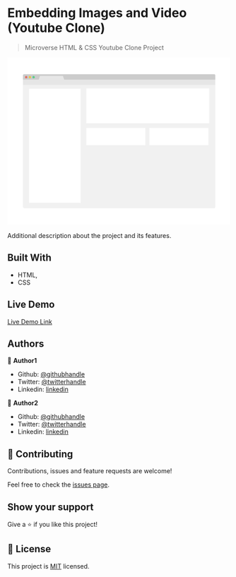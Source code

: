 # Embedding Images and Video (Youtube Clone)

> Microverse HTML & CSS Youtube Clone Project

![screenshot](./app_screenshot.png)

Additional description about the project and its features.

## Built With

- HTML,
- CSS

## Live Demo

[Live Demo Link](https://livedemo.com)

## Authors

👤 **Author1**

- Github: [@githubhandle](https://github.com/ElijahTobs)
- Twitter: [@twitterhandle](https://twitter.com/Elijahgr8)
- Linkedin: [linkedin](https://linkedin.com/in/ayandokunelijah)

👤 **Author2**

- Github: [@githubhandle](https://github.com/tGodson)
- Twitter: [@twitterhandle](https://twitter.com/tendongze95)
- Linkedin: [linkedin](https://linkedin.com/in/tendongze-godson)

## 🤝 Contributing

Contributions, issues and feature requests are welcome!

Feel free to check the [issues page](issues/).

## Show your support

Give a ⭐️ if you like this project!

## 📝 License

This project is [MIT](lic.url) licensed.
